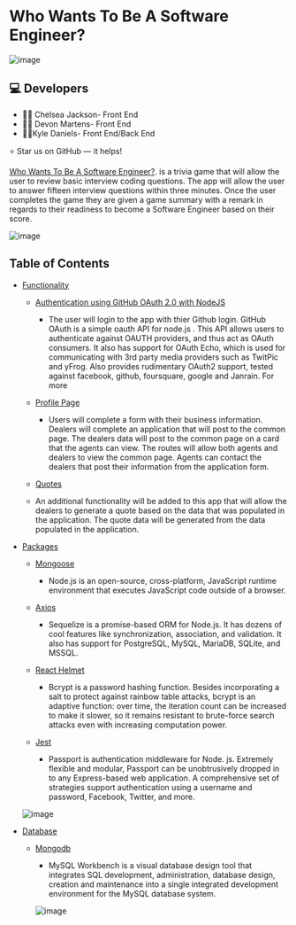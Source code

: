 #  Who Wants To Be A Software Engineer?

![image](https://user-images.githubusercontent.com/40472408/74198654-fa9d2d00-4c2f-11ea-9bfc-f48b74524ce7.png)



## :computer: Developers

* :woman_mechanic: Chelsea Jackson- Front End
* :woman_office_worker: Devon Martens- Front End
*  :man_teacher:Kyle Daniels- Front End/Back End

⭐️ Star us on GitHub — it helps!

[Who Wants To Be A Software Engineer?](https://thenegotiator.herokuapp.com/member). is a trivia game that will allow the user to review basic interview coding questions. The app will allow the user to answer fifteen interview questions within three minutes. Once the user completes the game they are given a game summary with a remark in regards to their readiness to become a Software Engineer based on their score.  

![image](https://user-images.githubusercontent.com/40472408/74198490-8c586a80-4c2f-11ea-8cd6-3f406667ab05.png)

## Table of Contents

- [Functionality](#Functionality)
    - [Authentication using GitHub OAuth 2.0 with NodeJS](#typo3-extension-repository)
    
      - The user will login to the app with thier Github login. GitHub OAuth is a simple oauth API for node.js . This API allows users to authenticate against OAUTH providers, and thus act as OAuth consumers. It also has support for OAuth Echo, which is used for communicating with 3rd party media providers such as TwitPic and yFrog. Also provides rudimentary OAuth2 support, tested against facebook, github, foursquare, google and Janrain. For more 
      
    - [Profile Page](#typo3-extension-repository)
      - Users will complete a form with their business information. Dealers will complete an application that will post to the common page. The dealers data will post to the common page on a card that the agents can view. The routes will allow both agents and dealers to view the common page. Agents can contact the dealers that post their information from the application form.   
      
    - [Quotes](#typo3-extension-repository)
    - An additional functionality will be added to this app that will allow the dealers to generate a quote based on the data that was populated in the application. The quote data will be generated from the data populated in the application. 
      
    
    
    
- [Packages](#Packages)
    - [Mongoose](#typo3-extension-repository)
      - Node.js is an open-source, cross-platform, JavaScript runtime environment that executes JavaScript code outside of a      browser.
    - [Axios](#typo3-extension-repository)
      - Sequelize is a promise-based ORM for Node.js. It has dozens of cool features like synchronization, association, and validation. It also has support for PostgreSQL, MySQL, MariaDB, SQLite, and MSSQL.
     
    - [React Helmet](#typo3-extension-repository)
      - Bcrypt is a password hashing function. Besides incorporating a salt to protect against rainbow table attacks, bcrypt is an adaptive function: over time, the iteration count can be increased to make it slower, so it remains resistant to brute-force search attacks even with increasing computation power.
    - [Jest](#typo3-extension-repository)
      - Passport is authentication middleware for Node. js. Extremely flexible and modular, Passport can be unobtrusively dropped in to any Express-based web application. A comprehensive set of strategies support authentication using a username and password, Facebook, Twitter, and more.
    
    ![image](https://user-images.githubusercontent.com/40472408/70691211-86bdc300-1c86-11ea-8254-867dfea07491.png)
    
 - [Database](#Packages)
    - [Mongodb](#typo3-extension-repository)
      - MySQL Workbench is a visual database design tool that integrates SQL development, administration, database design, creation and maintenance into a single integrated development environment for the MySQL database system.
      
      ![image](https://user-images.githubusercontent.com/40472408/74200618-72ba2180-4c35-11ea-96a1-d0f91714063f.png)
